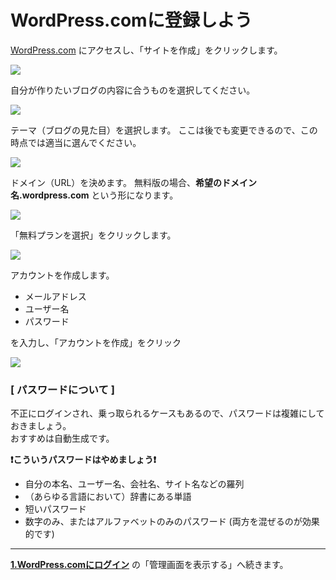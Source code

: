 # WordPress.comに登録しよう

[WordPress.com](https://ja.wordpress.com/) にアクセスし、「サイトを作成」をクリックします。

![](https://i.imgur.com/65Fcjfd.jpg)

自分が作りたいブログの内容に合うものを選択してください。

![](https://i.imgur.com/osWMvZ3.png)

テーマ（ブログの見た目）を選択します。
ここは後でも変更できるので、この時点では適当に選んでください。

![](https://i.imgur.com/KpWthfW.png)

ドメイン（URL）を決めます。
無料版の場合、**希望のドメイン名.wordpress.com** という形になります。

![](https://i.imgur.com/PNkkn3F.png)

「無料プランを選択」をクリックします。

![](https://i.imgur.com/aiNrMVs.png)

アカウントを作成します。

* メールアドレス
* ユーザー名
* パスワード

を入力し、「アカウントを作成」をクリック

![](https://i.imgur.com/WXlG5zv.png)

### [ パスワードについて ]

不正にログインされ、乗っ取られるケースもあるので、パスワードは複雑にしておきましょう。  
おすすめは自動生成です。

**:exclamation:こういうパスワードはやめましょう:exclamation:**

* 自分の本名、ユーザー名、会社名、サイト名などの羅列
* （あらゆる言語において）辞書にある単語
* 短いパスワード
* 数字のみ、またはアルファベットのみのパスワード
 (両方を混ぜるのが効果的です)

---

**[1.WordPress.comにログイン](./hands_on_１.md)** の「管理画面を表示する」へ続きます。
